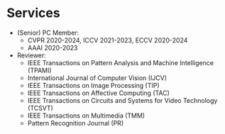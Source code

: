 # Services
- (Senior) PC Member:
    - CVPR 2020-2024, ICCV 2021-2023, ECCV 2020-2024
    - AAAI 2020-2023
- Reviewer:
    - IEEE Transactions on Pattern Analysis and Machine Intelligence (TPAMI)
    - International Journal of Computer Vision (IJCV)
    - IEEE Transactions on Image Processing (TIP)
    - IEEE Transactions on Affective Computing (TAC)
    - IEEE Transactions on Circuits and Systems for Video Technology (TCSVT)
    - IEEE Transactions on Multimedia (TMM)
    - Pattern Recognition Journal (PR)